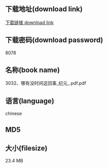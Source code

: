 ## 下载地址(download link)
[下载链接 download link](https://tutu365.netlify.app/?s=3032%E3%80%81%E5%93%AA%E6%9C%89%E6%B2%A1%E6%97%B6%E9%97%B4%E8%BF%99%E5%9B%9E%E4%BA%8B_%E7%BA%AA%E5%85%83_.pdf)

## 下载密码(download password)
8078

## 名称(book name)
3032、哪有没时间这回事_纪元_.pdf.pdf

## 语言(language)
chinese

## MD5


## 大小(filesize)
23.4 MB
